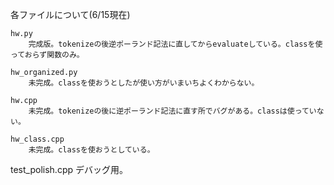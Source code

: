 各ファイルについて(6/15現在)

    hw.py
        完成版。tokenizeの後逆ポーランド記法に直してからevaluateしている。classを使っておらず関数のみ。

    hw_organized.py
        未完成。classを使おうとしたが使い方がいまいちよくわからない。

    hw.cpp
        未完成。tokenizeの後に逆ポーランド記法に直す所でバグがある。classは使っていない。

    hw_class.cpp
        未完成。classを使おうとしている。

   test_polish.cpp
        デバッグ用。

